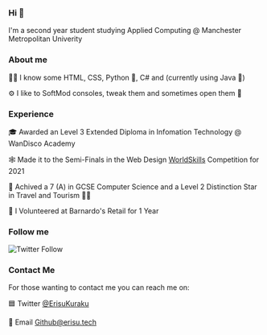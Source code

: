 ### Hi 👋

I'm a second year student studying Applied Computing @ Manchester Metropolitan Univerity

### About me

👨‍💻 I know some HTML, CSS, Python 🐍, C# and (currently using Java 🍵)

⚙ I like to SoftMod consoles, tweak them and sometimes open them 👀

### Experience

🎓 Awarded an Level 3 Extended Diploma in Infomation Technology @ WanDisco Academy

🕸 Made it to the Semi-Finals in the Web Design [WorldSkills](https://www.worldskillsuk.org/competitions/web-design/) Competition for 2021

🏫 Achived a 7 (A) in GCSE Computer Science and a Level 2 Distinction Star in Travel and Tourism 👨‍✈️

🏪 I Volunteered at Barnardo's Retail for 1 Year

### Follow me

<img alt="Twitter Follow" src="https://img.shields.io/twitter/follow/ErisuKuraku?style=social">

### Contact Me

For those wanting to contact me you can reach me on:

🟦 Twitter [@ErisuKuraku](https://www.twitter.com/ErisuKuraku)

📧 Email [Github@erisu.tech](mailto:github@erisu.tech)
